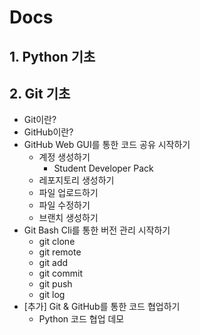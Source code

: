# Docs

## 1. Python 기초

## 2. Git 기초
- Git이란?
- GitHub이란?
- GitHub Web GUI를 통한 코드 공유 시작하기
  - 계정 생성하기
    - Student Developer Pack
  - 레포지토리 생성하기
  - 파일 업로드하기
  - 파일 수정하기
  - 브랜치 생성하기
- Git Bash Cli를 통한 버전 관리 시작하기
  - git clone
  - git remote
  - git add
  - git commit
  - git push
  - git log
- [추가] Git & GitHub를 통한 코드 협업하기
  - Python 코드 협업 데모
